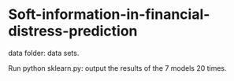 # Soft-information-in-financial-distress-prediction
data folder: data sets.

Run python sklearn.py: output the results of the 7 models 20 times.
